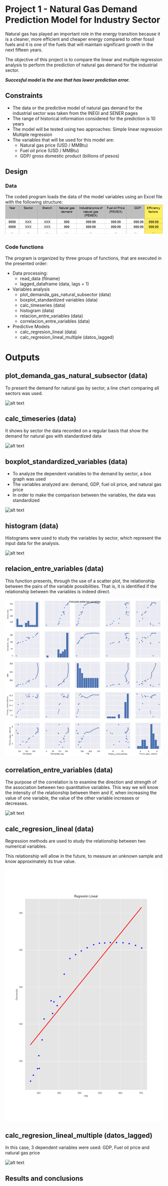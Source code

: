 # Project 1 - Natural Gas Demand  Prediction  Model  for  Industry Sector
Natural gas has played an important role in the energy transition because it is a cleaner, more efficient and cheaper energy compared to other fossil fuels and it is one of the fuels that will maintain significant growth in the next fifteen years.

The objective of this project is to compare the linear and multiple regression analysis to perform the prediction of natural gas demand for the industrial sector.

***Succesful  model  is  the  one  that has lower  prediction error.***

## Constraints

* The data or the predictive model of natural gas demand for the   
   industrial sector was taken from the INEGI and SENER pages
* The range of historical information considered for the prediction is 
   10 years
* The model will be tested using two approaches: Simple linear regression Multiple regression    
* The variables that will be used for this model are:
  * Natural gas price (USD / MMBtu)
  * Fuel oil price (USD / MMBtu)
  * GDP/  gross domestic product (billions of pesos)

## Design
### Data
The coded program loads the data of the model variables using an Excel file with the following structure:
![alt text](https://github.com/gabrielaolivera44/PREWORK_GOG/blob/master/Project1/Imagenes/Tabla_datos.png "Tabla_datos")



### Code functions
The program is organized by three groups of functions, that are executed in the presented order:
* Data processing:
  * read_data (filname)
  * lagged_dataframe (data, lags = 1)
* Variables analysis
  * plot_demanda_gas_natural_subsector (data)
  * boxplot_standardized variables (data)
  * calc_timeseries (data)
  * histogram (data)
  * relacion_entre_variables (data)
  * correlacion_entre_variables (data)
* Predictive Models
  * calc_regresion_lineal (data)
  * calc_regresion_lineal_multiple (datos_lagged)

# Outputs




## plot_demanda_gas_natural_subsector (data)
To present the demand for natural gas by sector, a line chart comparing all sectors was used.

![alt text](https://github.com/gabrielaolivera44/PREWORK_GOG/blob/master/Project1/Imagenes/plot_demanda_gas_natural_subsector.png "plot_demanda_gas_natural_subsector")


## calc_timeseries (data)
It shows by sector the data recorded on a regular basis that show the demand for natural gas with standardized data

![alt text](https://github.com/gabrielaolivera44/PREWORK_GOG/blob/master/Project1/Imagenes/calc_timeseries.png "calc_timeseries")


## boxplot_standardized_variables (data)
* To analyze the dependent variables to the demand by sector, a box graph was used
* The variables analyzed are: demand, GDP, fuel oil price, and natural gas price
* In order to make the comparison between the variables, the data was standardized

![alt text](https://github.com/gabrielaolivera44/PREWORK_GOG/blob/master/Project1/Imagenes/boxplot_standardized_variables.png "boxplot_standardized_variables.png")


## histogram (data)
Histograms were used to study the variables by sector, which represent the input data for the analysis.

![alt text](https://github.com/gabrielaolivera44/PREWORK_GOG/blob/master/Project1/Imagenes/histogram.png "histogram")


## relacion_entre_variables (data)
This function presents, through the use of a scatter plot, the relationship between the pairs of the variable possibilities. That is, it is identified if the relationship between the variables is indeed direct.

![alt text](https://github.com/gabrielaolivera44/PREWORK_GOG/blob/master/Project1/Imagenes/relacion_entre_variables.png "relacion_entre_variables")


## correlation_entre_variables (data)
The purpose of the correlation is to examine the direction and strength of the association between two quantitative variables. This way we will know the intensity of the relationship between them and if, when increasing the value of one variable, the value of the other variable increases or decreases.

![alt text](https://github.com/gabrielaolivera44/PREWORK_GOG/blob/master/Project1/Imagenes/correlation_entre_variables.png "correlation_entre_variables")


## calc_regresion_lineal (data)
Regression methods are used to study the relationship between two numerical variables.

This relationship will allow in the future, to measure an unknown sample and know approximately its true value.

![alt text](https://github.com/gabrielaolivera44/PREWORK_GOG/blob/master/Project1/Imagenes/calc_regresion_lineal.png "calc_regresion_lineal")


## calc_regresion_lineal_multiple (datos_lagged)
In this case, 3 dependent variables were used: GDP, Fuel oil price and natural gas price

![alt text](https://github.com/gabrielaolivera44/PREWORK_GOG/blob/master/Project1/Imagenes/datos_lagged.png "datos_lagged")


## Results and conclusions







